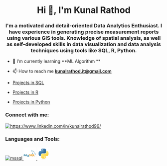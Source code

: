 <h1 align="center">Hi 👋, I'm Kunal Rathod</h1>
<h3 align="center">I'm a motivated and detail-oriented Data Analytics Enthusiast. I have experience in generating precise measurement
reports using various GIS tools. Knowledge of spatial analysis, as well as self-developed skills in data visualization and data analysis
techniques using tools like SQL, R, Python.</h3>


- 🌱 I’m currently learning **ML Algorithm **

- 📫 How to reach me **kunalrathod.it@gmail.com**
- [Projects in SQL](https://github.com/kunalrathod96/Sql-Projects)
- [Projects in R](https://github.com/kunalrathod96/Projects-with-R-)
- [Projects in Python](https://github.com/kunalrathod96/projects-with-python)


<h3 align="left">Connect with me:</h3>
<p align="left">
<a href="https://www.linkedin.com/in/kunalrathod96/" target="blank"><img align="center" src="https://raw.githubusercontent.com/rahuldkjain/github-profile-readme-generator/master/src/images/icons/Social/linked-in-alt.svg" alt="https://www.linkedin.com/in/kunalrathod96/" height="30" width="40" /></a>
</p>

<h3 align="left">Languages and Tools:</h3>
<p align="left"></a> <a href="https://www.microsoft.com/en-us/sql-server" target="_blank"> <img src="https://www.svgrepo.com/show/303229/microsoft-sql-server-logo.svg" alt="mssql" width="40" height="40"/> </a> <a href="https://www.mysql.com/" target="_blank"> <img src="https://raw.githubusercontent.com/devicons/devicon/master/icons/mysql/mysql-original-wordmark.svg" alt="mysql" width="40" height="40"/> </a> <a href="https://www.python.org" target="_blank"> <img src="https://raw.githubusercontent.com/devicons/devicon/master/icons/python/python-original.svg" alt="python" width="40" height="40"/> </p>
